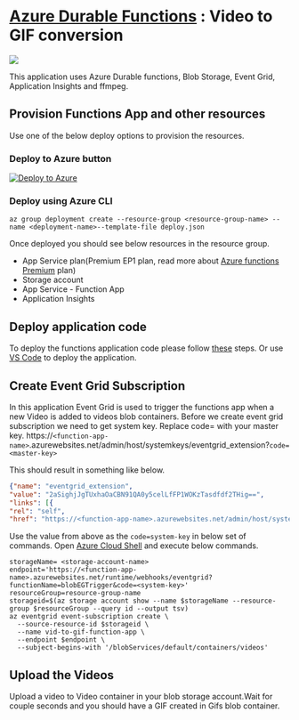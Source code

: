 # [Azure Durable Functions](https://docs.microsoft.com/en-us/azure/azure-functions/durable/durable-functions-overview) : Video to GIF conversion
![](demo.gif)

This application uses Azure Durable functions, Blob Storage, Event Grid, Application Insights and ffmpeg.

## Provision Functions App and other resources
Use one of the below deploy options to provision the resources. 

### Deploy to Azure button
[![Deploy to Azure](https://azuredeploy.net/deploybutton.png)](https://portal.azure.com/#create/Microsoft.Template/uri/https%3A%2F%2Fraw.githubusercontent.com%2Fkrishnaji%2Fdurable-function-video-to-gif%2Fmaster%2Fdeploy.json)

### Deploy using Azure CLI

``` 
az group deployment create --resource-group <resource-group-name> --name <deployment-name>--template-file deploy.json 
```

Once deployed you should see below resources in the resource group.

- App Service plan(Premium EP1 plan, read more about [Azure functions Premium](https://docs.microsoft.com/en-us/azure/azure-functions/functions-premium-plan) plan)
- Storage account
- App Service - Function App
- Application Insights

## Deploy application code
To deploy the functions application code please follow [these](https://docs.microsoft.com/en-us/azure/azure-functions/functions-continuous-deployment) steps. Or use [VS Code](https://code.visualstudio.com/tutorials/functions-extension/deploy-app) to deploy the application.

## Create Event Grid Subscription
In this application Event Grid is used to trigger the functions app when a new Video is added to videos blob containers. 
Before we create event grid subscription we need to get system key. Replace code= with your master key.
https://```<function-app-name>```.azurewebsites.net/admin/host/systemkeys/eventgrid_extension?```code=<master-key>```
 
This should result in something like below.
```json
{"name": "eventgrid_extension",
"value": "2aSighjJgTUxhaOaCBN91QA0y5celLfFP1WOKzTasdfdf2THig==",
"links": [{
"rel": "self",
"href": "https://<function-app-name>.azurewebsites.net/admin/host/systemkeys/eventgrid_extension"}]}
```
Use the value from above as the ```code=system-key``` in below set of commands.
Open [Azure Cloud Shell](https://shell.azure.com) and execute below commands.

```
storageName= <storage-account-name>
endpoint='https://<function-app-name>.azurewebsites.net/runtime/webhooks/eventgrid?functionName=blobEGTrigger&code=<system-key>'
resourceGroup=resource-group-name
storageid=$(az storage account show --name $storageName --resource-group $resourceGroup --query id --output tsv)
az eventgrid event-subscription create \
  --source-resource-id $storageid \
  --name vid-to-gif-function-app \
  --endpoint $endpoint \
  --subject-begins-with '/blobServices/default/containers/videos'
```
## Upload the Videos
Upload a video to Video container in your blob storage account.Wait for couple seconds and you should have a GIF created in Gifs blob container.  